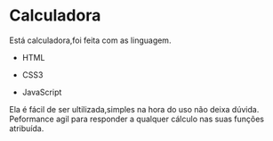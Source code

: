 # Calculadora

Está calculadora,foi feita com as linguagem.
* HTML
- CSS3
* JavaScript

Ela é fácil de ser ultilizada,simples na hora do uso não deixa dúvida.
Peformance agil para responder a qualquer cálculo nas suas funções atribuída.
